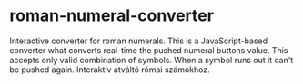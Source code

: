 # roman-numeral-converter
Interactive converter for roman numerals.
This is a JavaScript-based converter what converts real-time the pushed numeral buttons value. This accepts only valid combination of symbols. When a symbol runs out it can't be pushed again.
Interaktív átváltó római számokhoz.
